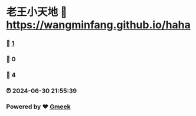 # 老王小天地 :link: https://wangminfang.github.io/haha 
### :page_facing_up: [1](https://wangminfang.github.io/haha/tag.html) 
### :speech_balloon: 0 
### :hibiscus: 4 
### :alarm_clock: 2024-06-30 21:55:39 
### Powered by :heart: [Gmeek](https://github.com/Meekdai/Gmeek)
